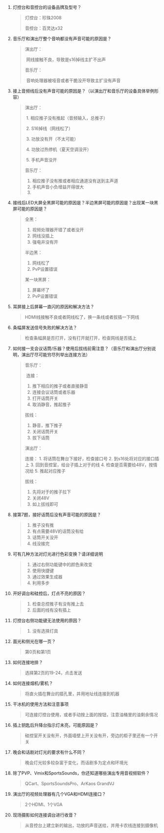 1. 灯控台和音控台的设备品牌及型号？

   > 灯控台：珍珠2008
   >
   > 音控台：百灵达x32

2. 音乐厅和演出厅整个音响都没有声音可能的原因是？

   > 演出厅：
   >
   > ​	网线接触不良，导致是s16掉线主扩不出声
   >
   > 音乐厅：
   >
   > ​	音响处理器被哑音或者干脆没开导致主扩没有声音

3. 接上音频线后没有声音可能的原因是？（以演出厅和音乐厅的设备具体举例形容）

   > 演出厅：
   >
   > ​	1. 相应推子没有推起（音频输入，总推子）
   >
   > ​	2. S16掉线（网线松了）
   >
   > ​	3. 功放没有开（不太可能）
   >
   > ​	4. 功放过热停机（夏天空调没开）
   >
   > ​	5. 手机声音没开
   >
   > 音乐厅：
   >
   > 1. 相应推子没有推或者相应通道没有送到主声道
   > 2. 手机声音小负增益开得很大
   > 3. 

4. 接线后LED大屏全黑屏可能的原因是？半边黑屏可能的原因是？出现某一块黑屏可能的原因是？

   > 全黑：
   >
   > 1. 视频处理器开错了或者没开
   > 2. 网线没插上
   > 3. 强电井没有开
   >
   > 半边黑：
   >
   > 1. 网线松了
   > 2. PvP设置错误
   >
   > 某一块黑屏：
   >
   > 1. 屏幕坏了
   > 2. PvP设置错误

5. 耳屏接上后屏幕一直闪的原因和解决方法？

   > HDMI线接触不良或者网线松了，换一条线或者拔插一下网线

6. 条幅屏发送信号失败的解决方法？

   > 检查条幅屏是否打开，没有打开就打开，检查网线是否插上

7. 如何接一支会议话筒/乐器？使用后拔线前需注意？（音乐厅和演出厅分别说明，演出厅尽可能穷尽列举出连接方法）

   > 音乐厅：
   >
   > ​	连接：
   >
   >   1. 推下相应的推子或者直接静音
   >   2. 连接会议话筒或者乐器
   >   3. 打开话筒开关
   >   4. 取消静音，推起推子
   >
   >    拔线：
   >
   >    1. 静音，推下推子
   >    2. 关闭话筒开关
   >    3. 拔下话筒 
   >
   > 演出厅：
   >
   >   连接： 
   >       1. 将话筒在舞台下接好，检查接口号
   >       2. 到s16处将对应的接口插上
   >       3. 回到音控室，给台子插上对于的线
   >       4. 检查是否需要给48V，按情况给
   >       5. 推起对应推子
   >
   > 拔线：
   >
   > 1. 先将对于的推子拉下
   > 2. 关闭48V
   >  3. 如上拔线即可

8. 接第7题，接好话筒后没有声音可能的原因是？

   > 1. 推子没有推
   > 2. 有点需要48V的话筒没有给
   > 3. 话筒开关没开
   > 4. 线没接完

9. 可有几种方法对灯光进行色彩变换？请详细说明

   > 1. 通过右侧功能键中的颜色来改变
   > 2. 使用快捷键
   > 3. 通过效果生成器
   > 4. 利用多步

10. 开好调台和硅控后，灯点不亮的原因？

    > 1. 检查总控推子有没有推上去
    > 2. 后面的线有没有插上

11. 灯控台右侧功能键无法使用的原因？

    > 1. 没有选择灯具

12. 面光和侧光在哪一页？

    > 第0页和第1页

13. 如何连接地排？

    > 选择第2页的19-24，点击发送

14. 如何连接烟机/雾机？

    > 将直火插在舞台的插孔里，并用地址线连接到机器

15. 干冰机的使用方法和注意事项

    >可连接灯控台使用，或者手动按上面的按钮，注意油桶里的油剩余情况

16. 插上钥匙后升降台指示灯未亮，可能原因是？

    > 硅控室开关没有开，外面墙壁上开关没有开，旁边的柜子里还有一个开关

17. 晚会和话剧对灯光的要求有什么不同？

    > 晚会灯光较多较杂富于变化，而话剧多为定点和环境光

18. 除了PVP、Vmix和SportsSounds，你还知道哪些演出专用音视频软件？

    > QCart、SportsSoundsPro、ArKaos GrandVJ

19. 演出厅的视频处理器有几个VGA和HDMI连接口？

    > 2个HDMI、1个VGA

20. 现场摄影如何连接调台进行收音？

    > 从音控台上建立新的输出，功放的声音送给，并用卡农线连接到摄像机